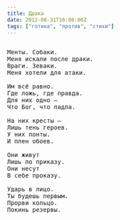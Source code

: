```yaml
---
title: Драка
date: 2012-08-31T16:08:00Z
tags: ["готика", "против", "стихи"]
---
```


<pre>

Менты. Собаки.
Меня искали после драки.
Враги. Зеваки.
Меня хотели для атаки.

Им всё равно.
Где ложь, где правда.
Для них одно —
Что Бог, что падла.

На них кресты —
Лишь тень героев.
У них понты.
И плен обоев.

Они живут
Лишь по приказу.
Они несут
В себе проказу.

Ударь в лицо.
Ты будешь первым.
Прорви кольцо.
Покинь резервы.

</pre>